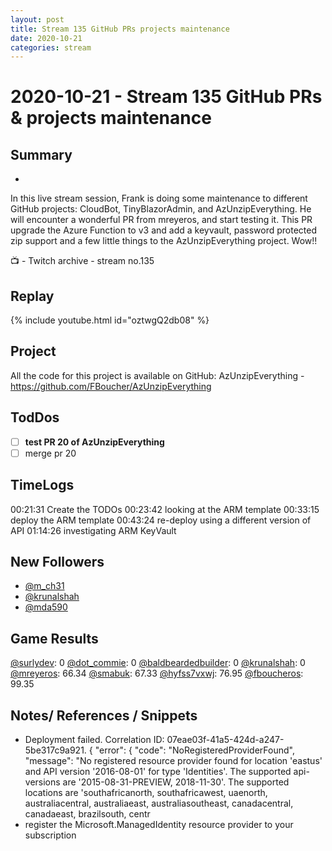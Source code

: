 ```yaml
---
layout: post
title: Stream 135 GitHub PRs projects maintenance
date: 2020-10-21
categories: stream
---
```



# 2020-10-21 - Stream 135 GitHub PRs & projects maintenance

## Summary
-

In this live stream session, Frank is doing some maintenance to different GitHub projects: CloudBot, TinyBlazorAdmin, and AzUnzipEverything. He will encounter a wonderful PR from mreyeros, and start testing it. This PR upgrade the Azure Function to v3 and add a keyvault, password protected zip support and a few little things to the AzUnzipEverything project. Wow!!

📺 - Twitch archive - stream no.135

## Replay


{% include youtube.html id="oztwgQ2db08" %}
<br/><!--more-->


## Project

All the code for this project is available on GitHub: AzUnzipEverything - https://github.com/FBoucher/AzUnzipEverything

## TodDos

- [ ] **test PR 20 of AzUnzipEverything**
- [ ] merge pr 20

## TimeLogs

00:21:31 Create the TODOs
00:23:42 looking at the ARM template
00:33:15 deploy the ARM template
00:43:24 re-deploy using a different version of API
01:14:26 investigating ARM KeyVault

## New Followers

- [@m_ch31](https://www.twitch.tv/m_ch31)
- [@krunalshah](https://www.twitch.tv/krunalshah)
- [@mda590](https://www.twitch.tv/mda590)

## Game Results

[@surlydev](https://www.twitch.tv/surlydev): 0
[@dot_commie](https://www.twitch.tv/dot_commie): 0
[@baldbeardedbuilder](https://www.twitch.tv/baldbeardedbuilder): 0
[@krunalshah](https://www.twitch.tv/krunalshah): 0
[@mreyeros](https://www.twitch.tv/mreyeros): 66.34
[@smabuk](https://www.twitch.tv/smabuk): 67.33
[@hyfss7vxwj](https://www.twitch.tv/hyfss7vxwj): 76.95
[@fboucheros](https://www.twitch.tv/fboucheros): 99.35

## Notes/ References / Snippets

- Deployment failed. Correlation ID: 07eae03f-41a5-424d-a247-5be317c9a921. { "error": { "code": "NoRegisteredProviderFound", "message": "No registered resource provider found for location 'eastus' and API version '2016-08-01' for type 'Identities'. The supported api-versions are '2015-08-31-PREVIEW, 2018-11-30'. The supported locations are 'southafricanorth, southafricawest, uaenorth, australiacentral, australiaeast, australiasoutheast, canadacentral, canadaeast, brazilsouth, centr
- register the Microsoft.ManagedIdentity resource provider to your subscription
